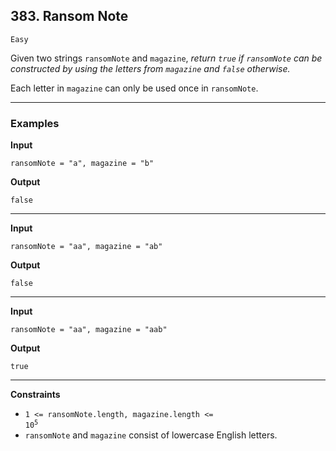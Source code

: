 ## 383. Ransom Note

`Easy`

Given two strings `ransomNote` and `magazine`, *return `true` if `ransomNote` can be constructed by using the letters from `magazine` and `false` otherwise.*

Each letter in `magazine` can only be used once in `ransomNote`.

---

### Examples

**Input**
```
ransomNote = "a", magazine = "b"
```

**Output**
```
false
```

---

**Input**
```
ransomNote = "aa", magazine = "ab"
```

**Output**
```
false
```

---


**Input**
```
ransomNote = "aa", magazine = "aab"
```

**Output**
```
true
```

---

**Constraints**
* <code>1 <= ransomNote.length, magazine.length <= 10<sup>5</sup></code>
* `ransomNote` and `magazine` consist of lowercase English letters.